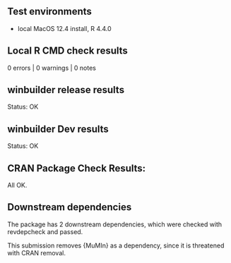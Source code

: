 ## Test environments
* local MacOS 12.4 install, R 4.4.0

## Local R CMD check results
0 errors | 0 warnings | 0 notes

## winbuilder release results
Status: OK

## winbuilder Dev results
Status: OK

## CRAN Package Check Results:
All OK.

## Downstream dependencies
The package has 2 downstream dependencies, which were checked with revdepcheck and passed.

This submission removes {MuMIn} as a dependency, since it is threatened with CRAN removal.